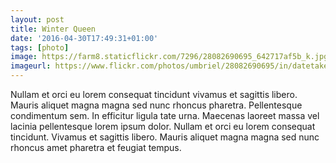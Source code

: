 ```yaml
---
layout: post
title: Winter Queen
date: '2016-04-30T17:49:31+01:00'
tags: [photo]
image: https://farm8.staticflickr.com/7296/28082690695_642717af5b_k.jpg
imageurl: https://www.flickr.com/photos/umbriel/28082690695/in/datetaken-public/
---
```


Nullam et orci eu lorem consequat tincidunt vivamus et sagittis libero. Mauris aliquet magna magna sed nunc rhoncus pharetra. Pellentesque condimentum sem. In efficitur ligula tate urna. Maecenas laoreet massa vel lacinia pellentesque lorem ipsum dolor. Nullam et orci eu lorem consequat tincidunt. Vivamus et sagittis libero. Mauris aliquet magna magna sed nunc rhoncus amet pharetra et feugiat tempus.
